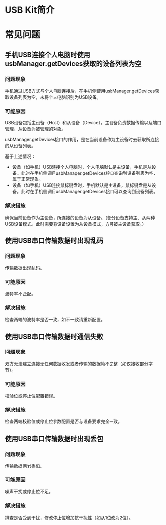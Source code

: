 # USB Kit简介

<!--Kit: USB Kit-->
<!--Subsystem: USB-->
<!--Owner: @hwymlgitcode-->
<!--Designer: @w00373942-->
<!--Tester: @dong-dongzhen-->
<!--Adviser: @w_Machine_cc-->

# 常见问题

## 手机USB连接个人电脑时使用usbManager.getDevices获取的设备列表为空

### 问题现象

手机通过USB方式与个人电脑连接后，在手机侧使用usbManager.getDevices获取设备列表为空，未将个人电脑识别为USB设备。

### 可能原因

USB设备包括主设备（Host）和从设备（Device）。主设备负责数据传输以及端口管理，从设备为被管理的对象。

usbManager.getDevices接口的作用，是在当前设备作为主设备时去获取所连接的从设备列表。

基于上述情况：

- 设备（如手机）USB连接个人电脑时，个人电脑默认是主设备，手机是从设备。此时在手机侧调用usbManager.getDevices接口查询到设备列表为空，属于正常现象。
- 设备（如手机）USB连接鼠标键盘时，手机默认是主设备，鼠标键盘是从设备。此时在手机侧调用usbManager.getDevices接口可以查询到设备列表。

### 解决措施

确保当前设备作为主设备，所连接的设备为从设备。（部分设备支持主、从两种USB设备模式。此时需要将设备设置为从设备模式，方可被主设备获取。）

## 使用USB串口传输数据时出现乱码

### 问题现象

传输数据出现乱码。

### 可能原因

波特率不匹配。

### 解决措施

检查两端的波特率是否一致，如不一致请重新配置。

## 使用USB串口传输数据时通信失败

### 问题现象

双方无法建立连接无任何数据收发或者传输的数据帧不完整（如仅接收部分字节）。

### 可能原因

校验位或停止位配置错误。

### 解决措施

检查两端校验位或停止位参数配置是否与设备要求完全一致。

## 使用USB串口传输数据时出现丢包


### 问题现象

传输数据偶发丢包。

### 可能原因

噪声干扰或停止位不足。

### 解决措施

排查是否受到干扰，修改停止位增加抗干扰性（如从1位改为2位）。
